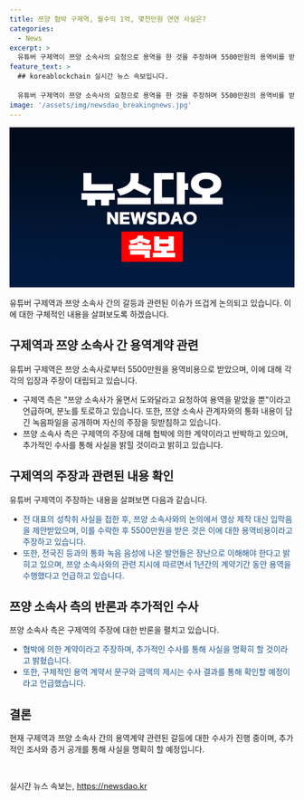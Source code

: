 ```yaml
---
title: 쯔양 협박 구제역, 월수익 1억, 몇천만원 연연 사실은?
categories:
  - News
excerpt: >
  유튜버 구제역이 쯔양 소속사의 요청으로 용역을 한 것을 주장하며 5500만원의 용역비를 받았다고 설명했다. 이에 대한 쯔양 측의 반론은 협박에 의한 계약이었으며, 원치 않는 계약서까지 작성해야 했다고 주장했다. 구제역은 쯔양 소속사와의 관련 녹음 파일과 일문일답을 통해 상황을 설명하고, 5500만원 중 부가세를 고려하면 1500만원 가량의 순익을 얻었다고 밝혔다. 또한, 쯔양에게 사과의 의도는 있었으나 억울함을 호소하며 검찰 수사 전에 결백을 입증하고자 자진 출석했다고 설명했다. 쯔양 측은 구제역의 주장을 반박하며 수사를 통해 사실을 밝힐 것이라고 밝혔다.
feature_text: >
  ## koreablockchain 실시간 뉴스 속보입니다.

  유튜버 구제역이 쯔양 소속사의 요청으로 용역을 한 것을 주장하며 5500만원의 용역비를 받았다고 설명했다. 이에 대한 쯔양 측의 반론은 협박에 의한 계약이었으며, 원치 않는 계약서까지 작성해야 했다고 주장했다. 구제역은 쯔양 소속사와의 관련 녹음 파일과 일문일답을 통해 상황을 설명하고, 5500만원 중 부가세를 고려하면 1500만원 가량의 순익을 얻었다고 밝혔다. 또한, 쯔양에게 사과의 의도는 있었으나 억울함을 호소하며 검찰 수사 전에 결백을 입증하고자 자진 출석했다고 설명했다. 쯔양 측은 구제역의 주장을 반박하며 수사를 통해 사실을 밝힐 것이라고 밝혔다.
image: '/assets/img/newsdao_breakingnews.jpg'
---
```


<p><img src="/assets/img/newsdao_breakingnews.jpg" alt="koreablockchain 속보" /></p>

<p>유튜버 구제역과 쯔양 소속사 간의 갈등과 관련된 이슈가 뜨겁게 논의되고 있습니다. 이에 대한 구체적인 내용을 살펴보도록 하겠습니다.</p>

<h2 data-ke-size="size26">구제역과 쯔양 소속사 간 용역계약 관련</h2>

<p data-ke-size="size16">유튜버 구제역은 쯔양 소속사로부터 5500만원을 용역비용으로 받았으며, 이에 대해 각각의 입장과 주장이 대립되고 있습니다.</p>

<ul>
<li>구제역 측은 "쯔양 소속사가 울면서 도와달라고 요청하여 용역을 맡았을 뿐"이라고 언급하며, 분노를 토로하고 있습니다. 또한, 쯔양 소속사 관계자와의 통화 내용이 담긴 녹음파일을 공개하며 자신의 주장을 뒷받침하고 있습니다.</li>
<li>쯔양 소속사 측은 구제역의 주장에 대해 협박에 의한 계약이라고 반박하고 있으며, 추가적인 수사를 통해 사실을 밝힐 것이라고 밝히고 있습니다.</li>
</ul>

<h2 data-ke-size="size26">구제역의 주장과 관련된 내용 확인</h2>

<p data-ke-size="size16">유튜버 구제역이 주장하는 내용을 살펴보면 다음과 같습니다.</p>

<ul>
<li><span style="color: #1a5490;">전 대표의 성착취 사실을 접한 후, 쯔양 소속사와의 논의에서 영상 제작 대신 입막음을 제안받았으며, 이를 수락한 후 5500만원을 받은 것은 이에 대한 용역비용이라고 주장하고 있습니다.</span></li>
<li><span style="color: #1a5490;">또한, 전국진 등과의 통화 녹음 음성에 나온 발언들은 장난으로 이해해야 한다고 밝히고 있으며, 쯔양 소속사와의 관련 지시에 따르면서 1년간의 계약기간 동안 용역을 수행했다고 언급하고 있습니다.</span></li>
</ul>

<h2 data-ke-size="size26">쯔양 소속사 측의 반론과 추가적인 수사</h2>

<p data-ke-size="size16">쯔양 소속사 측은 구제역의 주장에 대한 반론을 펼치고 있습니다.</p>

<ul>
<li><span style="color: #1a5490;">협박에 의한 계약이라고 주장하며, 추가적인 수사를 통해 사실을 명확히 할 것이라고 밝혔습니다.</span></li>
<li><span style="color: #1a5490;">또한, 구체적인 용역 계약서 문구와 금액의 제시는 수사 결과를 통해 확인할 예정이라고 언급했습니다.</span></li>
</ul>

<h2 data-ke-size="size26">결론</h2>

<p data-ke-size="size16">현재 구제역과 쯔양 소속사 간의 용역계약 관련된 갈등에 대한 수사가 진행 중이며, 추가적인 조사와 증거 공개를 통해 사실을 명확히 할 예정입니다.</p>

<p data-ke-size="size16">&nbsp;</p>
실시간 뉴스 속보는, <a href="https://newsdao.kr" rel="dofollow">https://newsdao.kr</a>


